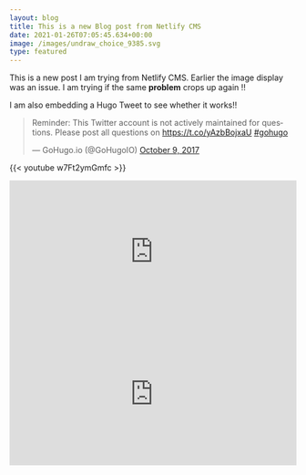 ```yaml
---
layout: blog
title: This is a new Blog post from Netlify CMS
date: 2021-01-26T07:05:45.634+00:00
image: /images/undraw_choice_9385.svg
type: featured
---
```

This is a new post I am trying from Netlify CMS. Earlier the image display was an issue. I am trying if the same **problem** crops up again !!

I am also embedding a Hugo Tweet to see whether it works!!

<blockquote class="twitter-tweet"><p lang="en" dir="ltr">Reminder: This Twitter account is not actively maintained for questions. Please post all questions on <a href="https://t.co/yAzbBojxaU">https://t.co/yAzbBojxaU</a> <a href="https://twitter.com/hashtag/gohugo?src=hash&ref_src=twsrc%5Etfw">#gohugo</a></p>— GoHugo.io (@GoHugoIO) <a href="https://twitter.com/GoHugoIO/status/917359331535966209?ref_src=twsrc%5Etfw">October 9, 2017</a></blockquote> <script async src="https://platform.twitter.com/widgets.js" charset="utf-8"></script>

{{< youtube w7Ft2ymGmfc >}}

<iframe src="https://cryptpad.fr/kanban/#/2/kanban/view/xTrkQt+O-Rx4aVwl3fAuIk23-HAPg3RIriz7JFfZ8r4/embed/" style="border:0px #ffffff none;" name="myiFrame" scrolling="yes" frameborder="0" marginheight="10px" marginwidth="10px" height="250px" width="100%" allowfullscreen></iframe>

<iframe src="https://cryptpad.fr/code/#/2/code/view/i5KqSVyBV03upgwsKksKjqnAF798cwXIMm1GmdIQP4g/embed/" style="border:0px #ffffff none;" name="myiFrame" scrolling="yes" frameborder="0" marginheight="10px" marginwidth="10px" height="250px" width="100%" allowfullscreen></iframe>